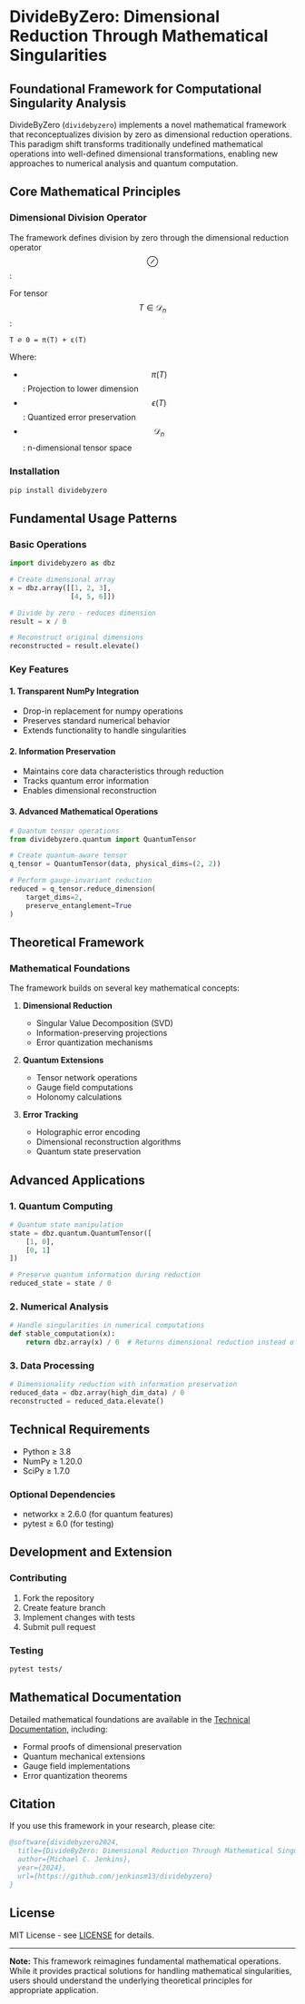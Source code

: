 # DivideByZero: Dimensional Reduction Through Mathematical Singularities

## Foundational Framework for Computational Singularity Analysis

DivideByZero (`dividebyzero`) implements a novel mathematical framework that reconceptualizes division by zero as dimensional reduction operations. This paradigm shift transforms traditionally undefined mathematical operations into well-defined dimensional transformations, enabling new approaches to numerical analysis and quantum computation.

## Core Mathematical Principles

### Dimensional Division Operator
The framework defines division by zero through the dimensional reduction operator $$\oslash$$:

For tensor $$T \in \mathcal{D}_n$$:
```
T ∅ 0 = π(T) + ε(T)
```
Where:
- $$\pi(T)$$: Projection to lower dimension
- $$\epsilon(T)$$: Quantized error preservation
- $$\mathcal{D}_n$$: n-dimensional tensor space

### Installation

```bash
pip install dividebyzero
```

## Fundamental Usage Patterns

### Basic Operations
```python
import dividebyzero as dbz

# Create dimensional array
x = dbz.array([[1, 2, 3],
               [4, 5, 6]])

# Divide by zero - reduces dimension
result = x / 0

# Reconstruct original dimensions
reconstructed = result.elevate()
```

### Key Features

#### 1. Transparent NumPy Integration
- Drop-in replacement for numpy operations
- Preserves standard numerical behavior
- Extends functionality to handle singularities

#### 2. Information Preservation
- Maintains core data characteristics through reduction
- Tracks quantum error information
- Enables dimensional reconstruction

#### 3. Advanced Mathematical Operations
```python
# Quantum tensor operations
from dividebyzero.quantum import QuantumTensor

# Create quantum-aware tensor
q_tensor = QuantumTensor(data, physical_dims=(2, 2))

# Perform gauge-invariant reduction
reduced = q_tensor.reduce_dimension(
    target_dims=2,
    preserve_entanglement=True
)
```

## Theoretical Framework

### Mathematical Foundations

The framework builds on several key mathematical concepts:

1. **Dimensional Reduction**
   - Singular Value Decomposition (SVD)
   - Information-preserving projections
   - Error quantization mechanisms

2. **Quantum Extensions**
   - Tensor network operations
   - Gauge field computations
   - Holonomy calculations

3. **Error Tracking**
   - Holographic error encoding
   - Dimensional reconstruction algorithms
   - Quantum state preservation

## Advanced Applications

### 1. Quantum Computing
```python
# Quantum state manipulation
state = dbz.quantum.QuantumTensor([
    [1, 0],
    [0, 1]
])

# Preserve quantum information during reduction
reduced_state = state / 0
```

### 2. Numerical Analysis
```python
# Handle singularities in numerical computations
def stable_computation(x):
    return dbz.array(x) / 0  # Returns dimensional reduction instead of error
```

### 3. Data Processing
```python
# Dimensionality reduction with information preservation
reduced_data = dbz.array(high_dim_data) / 0
reconstructed = reduced_data.elevate()
```

## Technical Requirements

- Python ≥ 3.8
- NumPy ≥ 1.20.0
- SciPy ≥ 1.7.0

### Optional Dependencies
- networkx ≥ 2.6.0 (for quantum features)
- pytest ≥ 6.0 (for testing)

## Development and Extension

### Contributing
1. Fork the repository
2. Create feature branch
3. Implement changes with tests
4. Submit pull request

### Testing
```bash
pytest tests/
```

## Mathematical Documentation

Detailed mathematical foundations are available in the [Technical Documentation](docs/theory.md), including:

- Formal proofs of dimensional preservation
- Quantum mechanical extensions
- Gauge field implementations
- Error quantization theorems

## Citation

If you use this framework in your research, please cite:

```bibtex
@software{dividebyzero2024,
  title={DivideByZero: Dimensional Reduction Through Mathematical Singularities},
  author={Michael C. Jenkins},
  year={2024},
  url={https://github.com/jenkinsm13/dividebyzero}
}
```

## License

MIT License - see [LICENSE](LICENSE) for details.

---

**Note:** This framework reimagines fundamental mathematical operations. While it provides practical solutions for handling mathematical singularities, users should understand the underlying theoretical principles for appropriate application.